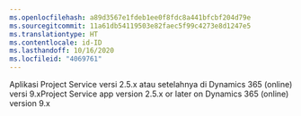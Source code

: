 ```yaml
---
ms.openlocfilehash: a89d3567e1fdeb1ee0f8fdc8a441bfcbf204d79e
ms.sourcegitcommit: 11a61db54119503e82faec5f99c4273e8d1247e5
ms.translationtype: HT
ms.contentlocale: id-ID
ms.lasthandoff: 10/16/2020
ms.locfileid: "4069761"
---
```

<span data-ttu-id="10e46-101">Aplikasi Project Service versi 2.5.x atau setelahnya di Dynamics 365 (online) versi 9.x</span><span class="sxs-lookup"><span data-stu-id="10e46-101">Project Service app version 2.5.x or later on Dynamics 365 (online) version 9.x</span></span>
